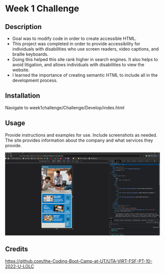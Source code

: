 # Week 1 Challenge	

## Description

- Goal was to modify code in order to create accessible HTML. 
- This project was completed in order to provide accessibility for individuals with disabilities who use screen readers, video captions, and braille keyboards. 
- Doing this helped this site rank higher in search engines. It also helps to avoid litigation, and allows individuals with disabilities to view the website. 
- I learned the importance of creating semantic HTML to include all in the development process. 


## Installation

Navigate to week1challenge/Challenge/Develop/index.html

## Usage

Provide instructions and examples for use. Include screenshots as needed.
The site provides information about the company and what services they provide. 

![](assets/images/Screenshot_20221026_072621.png)

## Credits

https://github.com/the-Coding-Boot-Camp-at-UT/UTA-VIRT-FSF-PT-10-2022-U-LOLC





